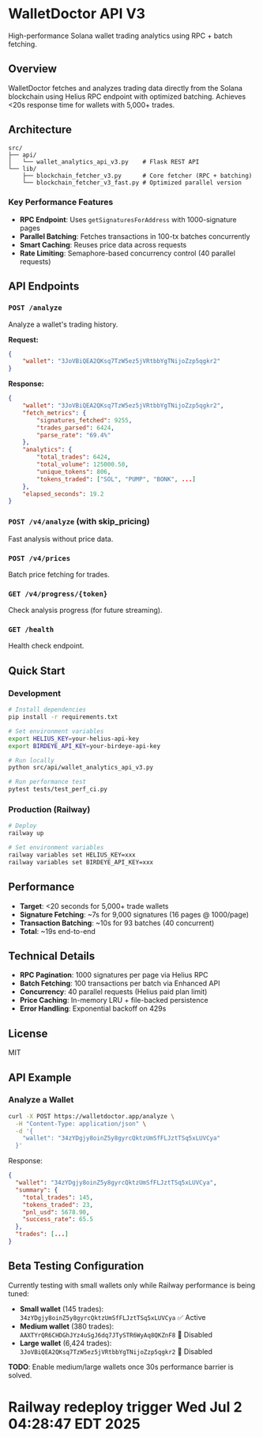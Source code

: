 # WalletDoctor API V3

High-performance Solana wallet trading analytics using RPC + batch fetching.

## Overview

WalletDoctor fetches and analyzes trading data directly from the Solana blockchain using Helius RPC endpoint with optimized batching. Achieves <20s response time for wallets with 5,000+ trades.

## Architecture

```
src/
├── api/
│   └── wallet_analytics_api_v3.py    # Flask REST API
└── lib/
    ├── blockchain_fetcher_v3.py      # Core fetcher (RPC + batching)
    └── blockchain_fetcher_v3_fast.py # Optimized parallel version
```

### Key Performance Features

- **RPC Endpoint**: Uses `getSignaturesForAddress` with 1000-signature pages
- **Parallel Batching**: Fetches transactions in 100-tx batches concurrently
- **Smart Caching**: Reuses price data across requests
- **Rate Limiting**: Semaphore-based concurrency control (40 parallel requests)

## API Endpoints

### `POST /analyze`
Analyze a wallet's trading history.

**Request:**
```json
{
    "wallet": "3JoVBiQEA2QKsq7TzW5ez5jVRtbbYgTNijoZzp5qgkr2"
}
```

**Response:**
```json
{
    "wallet": "3JoVBiQEA2QKsq7TzW5ez5jVRtbbYgTNijoZzp5qgkr2",
    "fetch_metrics": {
        "signatures_fetched": 9255,
        "trades_parsed": 6424,
        "parse_rate": "69.4%"
    },
    "analytics": {
        "total_trades": 6424,
        "total_volume": 125000.50,
        "unique_tokens": 806,
        "tokens_traded": ["SOL", "PUMP", "BONK", ...]
    },
    "elapsed_seconds": 19.2
}
```

### `POST /v4/analyze` (with skip_pricing)
Fast analysis without price data.

### `POST /v4/prices`
Batch price fetching for trades.

### `GET /v4/progress/{token}`
Check analysis progress (for future streaming).

### `GET /health`
Health check endpoint.

## Quick Start

### Development
```bash
# Install dependencies
pip install -r requirements.txt

# Set environment variables
export HELIUS_KEY=your-helius-api-key
export BIRDEYE_API_KEY=your-birdeye-api-key

# Run locally
python src/api/wallet_analytics_api_v3.py

# Run performance test
pytest tests/test_perf_ci.py
```

### Production (Railway)
```bash
# Deploy
railway up

# Set environment variables
railway variables set HELIUS_KEY=xxx
railway variables set BIRDEYE_API_KEY=xxx
```

## Performance

- **Target**: <20 seconds for 5,000+ trade wallets
- **Signature Fetching**: ~7s for 9,000 signatures (16 pages @ 1000/page)
- **Transaction Batching**: ~10s for 93 batches (40 concurrent)
- **Total**: ~19s end-to-end

## Technical Details

- **RPC Pagination**: 1000 signatures per page via Helius RPC
- **Batch Fetching**: 100 transactions per batch via Enhanced API
- **Concurrency**: 40 parallel requests (Helius paid plan limit)
- **Price Caching**: In-memory LRU + file-backed persistence
- **Error Handling**: Exponential backoff on 429s

## License

MIT

## API Example

### Analyze a Wallet
```bash
curl -X POST https://walletdoctor.app/analyze \
  -H "Content-Type: application/json" \
  -d '{
    "wallet": "34zYDgjy8oinZ5y8gyrcQktzUmSfFLJztTSq5xLUVCya"
  }'
```

Response:
```json
{
  "wallet": "34zYDgjy8oinZ5y8gyrcQktzUmSfFLJztTSq5xLUVCya",
  "summary": {
    "total_trades": 145,
    "tokens_traded": 23,
    "pnl_usd": 5678.90,
    "success_rate": 65.5
  },
  "trades": [...]
}
```

## Beta Testing Configuration

Currently testing with small wallets only while Railway performance is being tuned:
- **Small wallet** (145 trades): `34zYDgjy8oinZ5y8gyrcQktzUmSfFLJztTSq5xLUVCya` ✅ Active
- **Medium wallet** (380 trades): `AAXTYrQR6CHDGhJYz4uSgJ6dq7JTySTR6WyAq8QKZnF8` 🚧 Disabled
- **Large wallet** (6,424 trades): `3JoVBiQEA2QKsq7TzW5ez5jVRtbbYgTNijoZzp5qgkr2` 🚧 Disabled

**TODO**: Enable medium/large wallets once 30s performance barrier is solved.
# Railway redeploy trigger Wed Jul  2 04:28:47 EDT 2025
